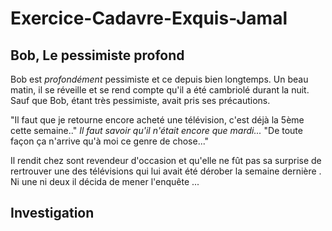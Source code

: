 # Exercice-Cadavre-Exquis-Jamal
## Bob, Le pessimiste profond
Bob est *profondément* pessimiste et ce depuis bien longtemps.
Un beau matin, il se réveille et se rend compte qu'il a été cambriolé durant la nuit.
Sauf que Bob, étant très pessimiste, avait pris ses précautions.

"Il faut que je retourne encore acheté une télévision, c'est déjà la 5ème cette semaine.."
*Il faut savoir qu'il n'était encore que mardi...*
"De toute façon ça n'arrive qu'à moi ce genre de chose..."


Il rendit chez sont revendeur d'occasion et qu'elle ne fût pas sa surprise de rertrouver une des télévisions qui lui avait été dérober la semaine dernière .
Ni une ni deux il décida de mener l'enquête ...

## Investigation
